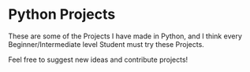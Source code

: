 # Python Projects

These are some of the Projects I have made in Python, and I think every Beginner/Intermediate level Student must try these Projects.

Feel free to suggest new ideas and contribute projects!
